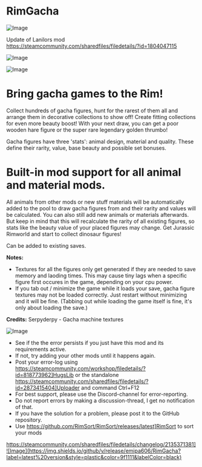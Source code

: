 # RimGacha

![Image](https://i.imgur.com/buuPQel.png)

Update of Lanilors mod
https://steamcommunity.com/sharedfiles/filedetails/?id=1804047115

![Image](https://i.imgur.com/pufA0kM.png)

	
![Image](https://i.imgur.com/Z4GOv8H.png)


# Bring gacha games to the Rim!


Collect hundreds of gacha figures, hunt for the rarest of them all and arrange them in decorative collections to show off! Create fitting collections for even more beauty boost! With your next draw, you can get a poor wooden hare figure or the super rare legendary golden thrumbo!

Gacha figures have three 'stats': animal design, material and quality. These define their rarity, value, base beauty and possible set bonuses.

# Built-in mod support for all animal and material mods.

All animals from other mods or new stuff materials will be automatically added to the pool to draw gacha figures from and their rarity and values will be calculated. You can also still add new animals or materials afterwards. But keep in mind that this will recalculate the rarity of all existing figures, so stats like the beauty value of your placed figures may change.
Get Jurassic Rimworld and start to collect dinosaur figures!

Can be added to existing saves.

**Notes:**
- Textures for all the figures only get generated if they are needed to save memory and laoding times. This may cause tiny lags when a specific figure first occures in the game, depending on your cpu power.
- If you tab out / minimize the game while it loads your save, gacha figure textures may not be loaded correctly. Just restart without minimizing and it will be fine.  (Tabbing out while loading the game itself is fine, it's only about loading the save.)

**Credits:**
Serpyderpy - Gacha machine textures


![Image](https://i.imgur.com/PwoNOj4.png)



-  See if the the error persists if you just have this mod and its requirements active.
-  If not, try adding your other mods until it happens again.
-  Post your error-log using https://steamcommunity.com/workshop/filedetails/?id=818773962]HugsLib or the standalone https://steamcommunity.com/sharedfiles/filedetails/?id=2873415404]Uploader and command Ctrl+F12
-  For best support, please use the Discord-channel for error-reporting.
-  Do not report errors by making a discussion-thread, I get no notification of that.
-  If you have the solution for a problem, please post it to the GitHub repository.
-  Use https://github.com/RimSort/RimSort/releases/latest]RimSort to sort your mods



https://steamcommunity.com/sharedfiles/filedetails/changelog/2135371381]![Image](https://img.shields.io/github/v/release/emipa606/RimGacha?label=latest%20version&style=plastic&color=9f1111&labelColor=black)

